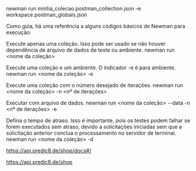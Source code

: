 newman run minha_colecao.postman_collection.json -e workspace.postman_globals.json

Como guia, há uma referência a alguns códigos básicos de Newman para execução:

Execute apenas uma coleção. Isso pode ser usado se não houver dependência de arquivo de dados de teste ou ambiente.
newman run <nome da coleção>

Execute uma coleção e um ambiente. O indicador -e é para ambiente.
newman run <nome da coleção> -e <nome do ambiente>

Execute uma coleção com o número desejado de iterações.
newman run <nome da coleção> -n <nº de iterações>

Executar com arquivo de dados.
newman run <nome da coleção> --data <nome do arquivo> -n <nº de iterações> -e <nome do ambiente>

Defina o tempo de atraso. Isso é importante, pois os testes podem falhar se forem executados sem atraso, devido a solicitações iniciadas sem que a solicitação anterior conclua o processamento no servidor de terminal.
newman run <nome da coleção> -d <tempo de atraso>


https://api.predic8.de/shop/docs#/

https://api.predic8.de/shop